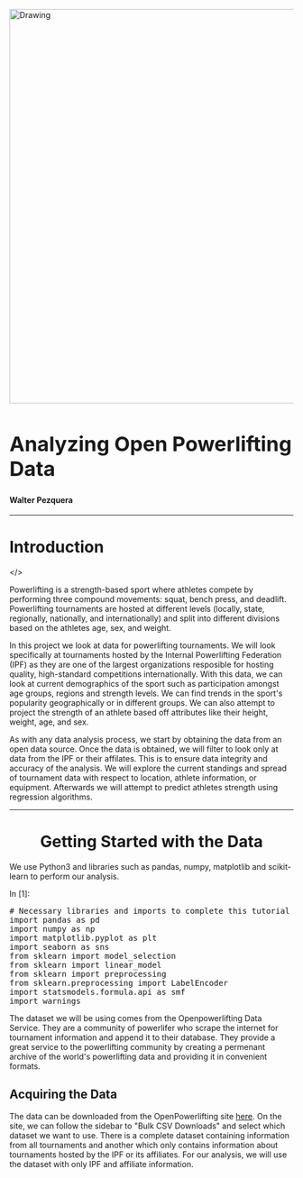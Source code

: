 <body>
  <div tabindex="-1" id="notebook" class="border-box-sizing">
    <div class="container" id="notebook-container">

<div class="cell border-box-sizing text_cell rendered"><div class="prompt input_prompt">
</div>
<div class="inner_cell">
<div class="text_cell_render border-box-sizing rendered_html">
<p><img src="https://images.unsplash.com/photo-1541600383005-565c949cf777?ixlib=rb-4.0.3&ixid=MnwxMjA3fDB8MHxwaG90by1wYWdlfHx8fGVufDB8fHx8&auto=format&fit=crop&w=1740&q=80" alt="Drawing" style="width: 700px;"/></p>
<p></p>
<p><h1 style="font-size:36px;">Analyzing Open Powerlifting Data</h1></p>
<p><h4>
Walter Pezquera</h4></p>
<p><hr></p>
<p><h1>Introduction</h1>
&lt;/&gt;</p>
<body><p>
Powerlifting is a strength-based sport where athletes compete by performing three compound movements: squat, bench press, and deadlift. Powerlifting tournaments are hosted at different levels (locally, state, regionally, nationally, and internationally) and split into different divisions based on the athletes age, sex, and weight.
<p>
In this project we look at data for powerlifting tournaments. We will look specifically at tournaments hosted by the Internal Powerlifting Federation (IPF) as they are one of the largest organizations resposible for hosting quality, high-standard competitions internationally. With this data, we can look at current demographics of the sport such as participation amongst age groups, regions and strength levels. We can find trends in the sport's popularity geographically or in different groups. We can also attempt to project the strength of an athlete based off attributes like their height, weight, age, and sex. 
<p>
As with any data analysis process, we start by obtaining the data from an open data source. Once the data is obtained, we will filter to look only at data from the IPF or their affilates. This is to ensure data integrity and accuracy of the analysis. We will explore the current standings and spread of tournament data with respect to location, athlete information, or equipment. Afterwards we will attempt to predict athletes strength using regression algorithms. 
  <hr>
<center><h1>Getting Started with the Data</h1></center>
<body><p>
We use Python3 and libraries such as pandas, numpy, matplotlib and scikit-learn to perform our analysis.
</body>
</div>
</div>
</div>
<div class="cell border-box-sizing code_cell rendered">
<div class="input">
<div class="prompt input_prompt">In&nbsp;[1]:</div>
<div class="inner_cell">
    <div class="input_area">
<div class=" highlight hl-ipython3"><pre><span></span><span class="c1"># Necessary libraries and imports to complete this tutorial</span>
<span class="kn">import</span> <span class="nn">pandas</span> <span class="k">as</span> <span class="nn">pd</span>
<span class="kn">import</span> <span class="nn">numpy</span> <span class="k">as</span> <span class="nn">np</span>
<span class="kn">import</span> <span class="nn">matplotlib.pyplot</span> <span class="k">as</span> <span class="nn">plt</span>
<span class="kn">import</span> <span class="nn">seaborn</span> <span class="k">as</span> <span class="nn">sns</span>
<span class="kn">from</span> <span class="nn">sklearn</span> <span class="k">import</span> <span class="n">model_selection</span>
<span class="kn">from</span> <span class="nn">sklearn</span> <span class="k">import</span> <span class="n">linear_model</span>
<span class="kn">from</span> <span class="nn">sklearn</span> <span class="k">import</span> <span class="n">preprocessing</span>
<span class="kn">from</span> <span class="nn">sklearn.preprocessing</span> <span class="k">import</span> <span class="n">LabelEncoder</span>
<span class="kn">import</span> <span class="nn">statsmodels.formula.api</span> <span class="k">as</span> <span class="nn">smf</span>
<span class="kn">import</span> <span class="nn">warnings</span>
</pre></div>

</div>
</div>
</div>

</div>
<div class="cell border-box-sizing text_cell rendered"><div class="prompt input_prompt">
</div>
<div class="inner_cell">
<div class="text_cell_render border-box-sizing rendered_html">
<body>
The dataset we will be using comes from the Openpowerlifting Data Service. They are a community of powerlifer who scrape the internet for tournament information and append it to their database. They provide a great service to the powerlifting community by creating a permenant archive of the world's powerlifting data and providing it in convenient formats. 
<h2>Acquiring the Data</h2>
<p>
The data can be downloaded from the OpenPowerlifting site <a href="https://openpowerlifting.gitlab.io/opl-csv/">here</a>. On the site, we can follow the sidebar to "Bulk CSV Downloads" and select which dataset we want to use. There is a complete dataset containing information from all tournaments and another which only contains information about tournaments hosted by the IPF or its affiliates. For our analysis, we will use the dataset with only IPF and affiliate information. 
